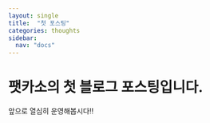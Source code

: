 ```yaml
---
layout: single
title:  "첫 포스팅"
categories: thoughts
sidebar:
  nav: "docs"
---
```


# 팻카소의 첫 블로그 포스팅입니다.

앞으로 열심히 운영해봅시다!!
